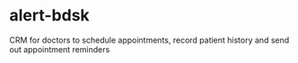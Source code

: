 # alert-bdsk
CRM for doctors to schedule appointments, record patient history and send out appointment reminders
